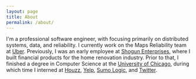 ```yaml
---
layout: page
title: About
permalink: /about/
---
```


I'm a professional software engineer, with focusing primarily on distributed systems, data, and reliability. I currently work on the Maps Reliability team at [Uber](https://www.uber.com/). Previously, I was an early employee at [Shogun Enterprises](https://www.shoguninc.com/), where I built financial products for the home renovation industry. Prior to that, I finished a degree in Computer Science at the [University of Chicago](https://www.uchicago.edu/), during which time I interned at [Houzz](https://houzz.com), [Yelp](http://www.yelp.com/), [Sumo Logic](https://www.sumologic.com/), and [Twitter](https://twitter.com/).
